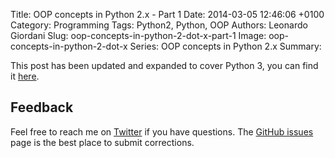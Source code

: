 Title: OOP concepts in Python 2.x - Part 1
Date: 2014-03-05 12:46:06 +0100
Category: Programming
Tags: Python2, Python, OOP
Authors: Leonardo Giordani
Slug: oop-concepts-in-python-2-dot-x-part-1
Image: oop-concepts-in-python-2-dot-x
Series: OOP concepts in Python 2.x
Summary:

This post has been updated and expanded to cover Python 3, you can find it [here]({filename}python-3-oop-part-1-objects-and-types.markdown).

## Feedback

Feel free to reach me on [Twitter](https://twitter.com/thedigicat) if you have questions. The [GitHub issues](https://github.com/TheDigitalCatOnline/thedigitalcatonline.github.com/issues) page is the best place to submit corrections.
